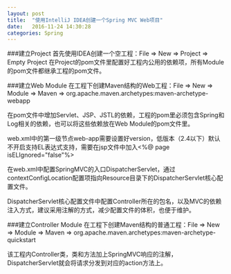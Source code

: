 ```yaml
---
layout: post
title:  "使用IntelliJ IDEA创建一个Spring MVC Web项目"
date:   2016-11-24 14:30:28
categories: Spring
---
```

###建立Project
首先使用IDEA创建一个空工程：File => New => Project => Empty Project
在Project的pom文件里配置好工程内公用的依赖项，所有Module的pom文件都继承工程的pom文件。

###建立Web Module
在工程下创建Maven结构的Web工程：File => New => Module => Maven => org.apache.maven.archetypes:maven-archetype-webapp

在pom文件中增加Servlet、JSP、JSTL的依赖，工程的pom里必须包含Spring和Log相关的依赖，也可以将这些依赖放在Web Module的pom文件里。

web.xml中的第一级节点web-app需要设置好version，低版本（2.4以下）默认不开启支持EL表达式支持，需要在jsp文件中加入<%@ page isELIgnored="false"%>

在web.xml中配置SpringMVC的入口DispatcherServlet，通过contextConfigLocation配置项指向Resource目录下的DispatcherServlet核心配置文件。

DispatcherServlet核心配置文件中配置Controller所在的包名，以及MVC的依赖注入方式，建议采用注解的方式，减少配置文件的体积，也便于维护。

###建立Controller Module
在工程下创建Maven结构的普通工程：File => New => Module => Maven => org.apache.maven.archetypes:maven-archetype-quickstart

该工程内Controller类，类和方法加上SpringMVC响应的注解，DispatcherServlet就会将请求分发到对应的action方法上。

